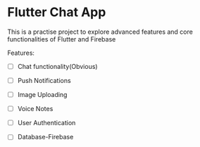 # Flutter Chat App

This is a practise project to explore advanced features and core functionalities of Flutter and Firebase

Features:

- [ ] Chat functionality(Obvious)

- [ ] Push Notifications

- [ ] Image Uploading

- [ ] Voice Notes

- [ ] User Authentication

- [ ] Database-Firebase
